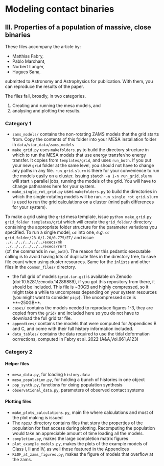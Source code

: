 # Modeling contact binaries
## III. Properties of a population of massive, close binaries

These files accompany the article by:
* Matthias Fabry,
* Pablo Marchant,
* Norbert Langer,
* Hugues Sana,

submitted to Astronomy and Astrophysics for publication.
With them, you can reproduce the results of the paper.

The files fall, broadly, in two categories.
1. Creating and running the mesa models, and
2. analysing and plotting the results.

### Category 1
* `zams_models/` contains the non-rotating ZAMS models that the grid starts from. Copy the contents of this folder into your MESA installation folder in `data/star_data/zams_models`
* `make_grid.py` uses `makefolders.py` to build the directory structure in which to run the MESA models that use energy transfer/no energy transfer.
It copies from `templates/grid`, and uses `run_both`.
If you put your new `grid` folder at the same level, you should not have to change any paths in any file.
`run_grid.slurm` is there for your convenience to run the models easily on a cluster. Issuing `sbatch -a 1-n run_grid.slurm` will start `n` parallel jobs, running the models of the grid. You will have to change pathnames here for your system.
* `make_single_rot_grid.py` uses `makefolders.py` to build the directories in which the single-rotating models will be run.
`run_single_rot_grid.slurm` is used to run the grid calculations on a cluster (mind path differences for your system).

To make a grid using the `grid` mesa template, issue
`python make_grid.py grid_folder templates/grid`
which will create the `grid_folder/` directory containing the appropriate folder structure for the parameter variations you specified.
To run a single model, `cd` into one, _e.g._ `cd grid_folder/28.0/1.26/0.775/ET/` and issue  
`../../../../../../execs/mk`  
`../../../../../../execs/rnrt`  
(cf. the commands in `run_both`). The reason for this pedantic executable calling is to avoid having lots of duplicate files in the directory tree, to save file count when using cluster resources.
Same for the `inlists` and other files in the `common_files/` directory.

* the full grid of models (`grid.tar.gz`) is available on Zenodo (doi:10.5281/zenodo.14289889), if you got this repository from there, it should be included. This file is ~30GB and highly compressed, so it might take a while to uncompress depending on your system resources (you might want to consider `pigz`). The uncompressed size is **~250GB**.
* `cases/` contains the models needed to reproduce figures 1-3, they are copied from the `grid/` and included here so you do not have to download the full grid tar file.
* `appendices/` contains the models that were computed for Appendices B and C, and come with their full history information included.
* `data_tables/` contains the data required to use the tidal deformation ocrrections, computed in Fabry et al. 2022 (A&A,Vol.661,A123)

### Category 2
#### Helper files
* `mesa_data.py`, for loading `history.data`
* `mesa_population.py`, for holding a bunch of histories in one object
* `pop_synth.py`, functions for doing population synthesis
* `observational_data.py`, parameters of observed contact systems

#### Plotting files
* `make_plots_calculations.py`, main file where calculations and most of the plot making is issued
* The `npzs/` directory contains files that story the properties of the population for fast access during plotting. 
Recomputing the population would take an appreciable amount of time loading all the models.
* `completion.py`, makes the large completion matrix figures
* `plot_example_models.py`, makes the plots of the example models of Class I, II and IV, as well those featured in the Appendices
* `RLOF_at_zams_figures.py`, makes the figure of models that overflow at the zams.


